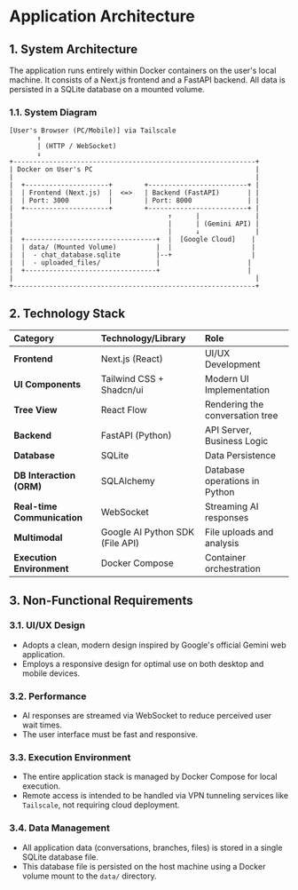 # Application Architecture

## 1. System Architecture

The application runs entirely within Docker containers on the user's local machine. It consists of a Next.js frontend and a FastAPI backend. All data is persisted in a SQLite database on a mounted volume.

### 1.1. System Diagram

```plaintext
[User's Browser (PC/Mobile)] via Tailscale
       ↑
       | (HTTP / WebSocket)
       ↓
+-------------------------------------------------------------+
| Docker on User's PC                                         |
|                                                             |
|  +---------------------+        +-------------------------+ |
|  | Frontend (Next.js)  |  <=>   | Backend (FastAPI)       | |
|  | Port: 3000          |        | Port: 8000              | |
|  +---------------------+        +-------------------------+ |
|                                       ↑      |              |
|                                       |      | (Gemini API) |
|                                       |      ↓              |
|  +---------------------------------+  |  [Google Cloud]    |
|  | data/ (Mounted Volume)          |  |                    |
|  |  - chat_database.sqlite         |--+                    |
|  |  - uploaded_files/              |                      |
|  +---------------------------------+                      |
|                                                             |
+-------------------------------------------------------------+
```

## 2. Technology Stack

| Category | Technology/Library | Role |
| :--- | :--- | :--- |
| **Frontend** | Next.js (React) | UI/UX Development |
| **UI Components**| Tailwind CSS + Shadcn/ui | Modern UI Implementation |
| **Tree View** | React Flow | Rendering the conversation tree |
| **Backend** | FastAPI (Python) | API Server, Business Logic |
| **Database** | SQLite | Data Persistence |
| **DB Interaction (ORM)** | SQLAlchemy | Database operations in Python |
| **Real-time Communication**| WebSocket | Streaming AI responses |
| **Multimodal** | Google AI Python SDK (File API) | File uploads and analysis |
| **Execution Environment** | Docker Compose | Container orchestration |

## 3. Non-Functional Requirements

### 3.1. UI/UX Design
*   Adopts a clean, modern design inspired by Google's official Gemini web application.
*   Employs a responsive design for optimal use on both desktop and mobile devices.

### 3.2. Performance
*   AI responses are streamed via WebSocket to reduce perceived user wait times.
*   The user interface must be fast and responsive.

### 3.3. Execution Environment
*   The entire application stack is managed by Docker Compose for local execution.
*   Remote access is intended to be handled via VPN tunneling services like `Tailscale`, not requiring cloud deployment.

### 3.4. Data Management
*   All application data (conversations, branches, files) is stored in a single SQLite database file.
*   This database file is persisted on the host machine using a Docker volume mount to the `data/` directory.
